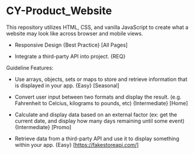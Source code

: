 # CY-Product_Website




This repository utilizes HTML, CSS, and vanilla JavaScript to create what a website may look like across browser and mobile views. 

* Responsive Design {Best Practice} [All Pages]

* Integrate a third-party API into project. {REQ}






Guideline Features: 

* Use arrays, objects, sets or maps to store and retrieve information that is displayed in your app. {Easy} [Seasonal]

* Convert user input between two formats and display the result. (e.g. Fahrenheit to Celcius, kilograms to pounds, etc) {Intermediate} [Home]

* Calculate and display data based on an external factor (ex: get the current date, and display how many days remaining until some event) {Intermediate} [Promo]

* Retrieve data from a third-party API and use it to display something within your app. {Easy} [https://fakestoreapi.com/]